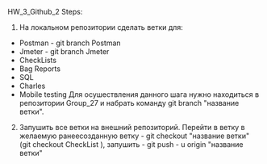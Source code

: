 HW_3_Github_2
Steps:

1. На локальном репозитории сделать ветки для:
- Postman - git branch Postman
- Jmeter - git branch Jmeter
- CheckLists
- Bag Reports
- SQL
- Charles
- Mobile testing
Для осушествления данного шага нужно находиться в репозитории Group_27 и набрать команду git branch "название ветки".
2. Запушить все ветки на внешний репозиторий. 
Перейти в ветку в желаемую ранеесозданную ветку - git checkout "название ветки" (git checkout CheckList ), запушить - git push - u origin "название ветки"

